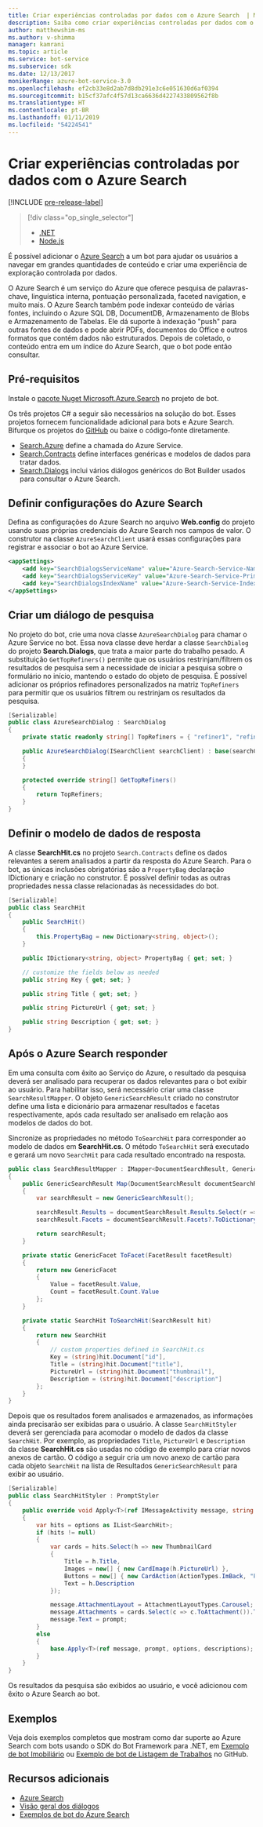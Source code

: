 ```yaml
---
title: Criar experiências controladas por dados com o Azure Search  | Microsoft Docs
description: Saiba como criar experiências controladas por dados com o Azure Search e ajudar os usuários a navegar em grandes quantidades de conteúdo em um bot com o SDK do Bot Framework para .NET e Azure Search.
author: matthewshim-ms
ms.author: v-shimma
manager: kamrani
ms.topic: article
ms.service: bot-service
ms.subservice: sdk
ms.date: 12/13/2017
monikerRange: azure-bot-service-3.0
ms.openlocfilehash: ef2cb33e8d2ab7d8db291e3c6e051630d6af0394
ms.sourcegitcommit: b15cf37afc4f57d13ca6636d4227433809562f8b
ms.translationtype: HT
ms.contentlocale: pt-BR
ms.lasthandoff: 01/11/2019
ms.locfileid: "54224541"
---
```

# <a name="create-data-driven-experiences-with-azure-search"></a>Criar experiências controladas por dados com o Azure Search 

[!INCLUDE [pre-release-label](../includes/pre-release-label-v3.md)]

> [!div class="op_single_selector"]
> - [.NET](../dotnet/bot-builder-dotnet-search-azure.md)
> - [Node.js](../nodejs/bot-builder-nodejs-search-azure.md)

É possível adicionar o [Azure Search](https://azure.microsoft.com/en-us/services/search/) a um bot para ajudar os usuários a navegar em grandes quantidades de conteúdo e criar uma experiência de exploração controlada por dados.

O Azure Search é um serviço do Azure que oferece pesquisa de palavras-chave, linguística interna, pontuação personalizada, faceted navigation, e muito mais. O Azure Search também pode indexar conteúdo de várias fontes, incluindo o Azure SQL DB, DocumentDB, Armazenamento de Blobs e Armazenamento de Tabelas. Ele dá suporte à indexação "push" para outras fontes de dados e pode abrir PDFs, documentos do Office e outros formatos que contém dados não estruturados. Depois de coletado, o conteúdo entra em um índice do Azure Search, que o bot pode então consultar.


## <a name="prerequisites"></a>Pré-requisitos

Instale o [pacote Nuget Microsoft.Azure.Search](https://www.nuget.org/packages/Microsoft.Azure.Search/4.0.0-preview) no projeto de bot. 

Os três projetos C# a seguir são necessários na solução do bot. Esses projetos fornecem funcionalidade adicional para bots e Azure Search. Bifurque os projetos do [GitHub](https://github.com/Microsoft/botBuilder-Samples/tree/master/CSharp/demo-Search) ou baixe o código-fonte diretamente.

* [Search.Azure](https://github.com/Microsoft/botBuilder-Samples/tree/master/CSharp/demo-Search/Search.Azure) define a chamada do Azure Service. 
* [Search.Contracts](https://github.com/Microsoft/botBuilder-Samples/tree/master/CSharp/demo-Search/Search.Contracts) define interfaces genéricas e modelos de dados para tratar dados.
* [Search.Dialogs](https://github.com/Microsoft/botBuilder-Samples/tree/master/CSharp/demo-Search/Search.Dialogs) inclui vários diálogos genéricos do Bot Builder usados para consultar o Azure Search.

## <a name="configure-azure-search-settings"></a>Definir configurações do Azure Search 

Defina as configurações do Azure Search no arquivo **Web.config** do projeto usando suas próprias credenciais do Azure Search nos campos de valor. O construtor na classe `AzureSearchClient` usará essas configurações para registrar e associar o bot ao Azure Service.

```xml
<appSettings>
    <add key="SearchDialogsServiceName" value="Azure-Search-Service-Name" /> <!-- replace value field with Azure Service Name --> 
    <add key="SearchDialogsServiceKey" value="Azure-Search-Service-Primary-Key" /> <!-- replace value field with Azure Service Key --> 
    <add key="SearchDialogsIndexName" value="Azure-Search-Service-Index" /> <!-- replace value field with your Azure Search Index --> 
</appSettings>
```

## <a name="create-a-search-dialog"></a>Criar um diálogo de pesquisa

No projeto do bot, crie uma nova classe `AzureSearchDialog` para chamar o Azure Service no bot. Essa nova classe deve herdar a classe `SearchDialog` do projeto **Search.Dialogs**, que trata a maior parte do trabalho pesado. A substituição `GetTopRefiners()` permite que os usuários restrinjam/filtrem os resultados de pesquisa sem a necessidade de iniciar a pesquisa sobre o formulário no início, mantendo o estado do objeto de pesquisa. É possível adicionar os próprios refinadores personalizados na matriz `TopRefiners` para permitir que os usuários filtrem ou restrinjam os resultados da pesquisa. 

```cs
[Serializable]
public class AzureSearchDialog : SearchDialog
{
    private static readonly string[] TopRefiners = { "refiner1", "refiner2", "refiner3" }; // define your own custom refiners 

    public AzureSearchDialog(ISearchClient searchClient) : base(searchClient, multipleSelection: true)
    {
    }

    protected override string[] GetTopRefiners()
    {
        return TopRefiners;
    }
}
```

## <a name="define-the-response-data-model"></a>Definir o modelo de dados de resposta

A classe **SearchHit.cs** no projeto `Search.Contracts` define os dados relevantes a serem analisados a partir da resposta do Azure Search. Para o bot, as únicas inclusões obrigatórias são a `PropertyBag` declaração IDictionary e criação no construtor. É possível definir todas as outras propriedades nessa classe relacionadas às necessidades do bot. 

```cs
[Serializable]
public class SearchHit
{
    public SearchHit()
    {
        this.PropertyBag = new Dictionary<string, object>();
    }

    public IDictionary<string, object> PropertyBag { get; set; }

    // customize the fields below as needed 
    public string Key { get; set; }

    public string Title { get; set; }

    public string PictureUrl { get; set; }

    public string Description { get; set; }
}
```

## <a name="after-azure-search-responds"></a>Após o Azure Search responder 

Em uma consulta com êxito ao Serviço do Azure, o resultado da pesquisa deverá ser analisado para recuperar os dados relevantes para o bot exibir ao usuário. Para habilitar isso, será necessário criar uma classe `SearchResultMapper`. O objeto `GenericSearchResult` criado no construtor define uma lista e dicionário para armazenar resultados e facetas respectivamente, após cada resultado ser analisado em relação aos modelos de dados do bot. 

Sincronize as propriedades no método `ToSearchHit` para corresponder ao modelo de dados em **SearchHit.cs**. O método `ToSearchHit` será executado e gerará um novo `SearchHit` para cada resultado encontrado na resposta.  

```cs
public class SearchResultMapper : IMapper<DocumentSearchResult, GenericSearchResult>
{
    public GenericSearchResult Map(DocumentSearchResult documentSearchResult)
    {
        var searchResult = new GenericSearchResult();

        searchResult.Results = documentSearchResult.Results.Select(r => ToSearchHit(r)).ToList();
        searchResult.Facets = documentSearchResult.Facets?.ToDictionary(kv => kv.Key, kv => kv.Value.Select(f => ToFacet(f)));

        return searchResult;
    }

    private static GenericFacet ToFacet(FacetResult facetResult)
    {
        return new GenericFacet
        {
            Value = facetResult.Value,
            Count = facetResult.Count.Value
        };
    }

    private static SearchHit ToSearchHit(SearchResult hit)
    {
        return new SearchHit
        {
            // custom properties defined in SearchHit.cs 
            Key = (string)hit.Document["id"],
            Title = (string)hit.Document["title"],
            PictureUrl = (string)hit.Document["thumbnail"],
            Description = (string)hit.Document["description"]
        };
    }
}
```
Depois que os resultados forem analisados e armazenados, as informações ainda precisarão ser exibidas para o usuário. A classe `SearchHitStyler` deverá ser gerenciada para acomodar o modelo de dados da classe `SearchHit`. Por exemplo, as propriedades `Title`, `PictureUrl` e `Description` da classe **SearchHit.cs** são usadas no código de exemplo para criar novos anexos de cartão. O código a seguir cria um novo anexo de cartão para cada objeto `SearchHit` na lista de Resultados `GenericSearchResult` para exibir ao usuário.   

```cs
[Serializable]
public class SearchHitStyler : PromptStyler
{
    public override void Apply<T>(ref IMessageActivity message, string prompt, IReadOnlyList<T> options, IReadOnlyList<string> descriptions = null)
    {
        var hits = options as IList<SearchHit>;
        if (hits != null)
        {
            var cards = hits.Select(h => new ThumbnailCard
            {
                Title = h.Title,
                Images = new[] { new CardImage(h.PictureUrl) },
                Buttons = new[] { new CardAction(ActionTypes.ImBack, "Pick this one", value: h.Key) },
                Text = h.Description
            });

            message.AttachmentLayout = AttachmentLayoutTypes.Carousel;
            message.Attachments = cards.Select(c => c.ToAttachment()).ToList();
            message.Text = prompt;
        }
        else
        {
            base.Apply<T>(ref message, prompt, options, descriptions);
        }
    }
}
```
Os resultados da pesquisa são exibidos ao usuário, e você adicionou com êxito o Azure Search ao bot.

## <a name="samples"></a>Exemplos

Veja dois exemplos completos que mostram como dar suporte ao Azure Search com bots usando o SDK do Bot Framework para .NET, em [Exemplo de bot Imobiliário](https://github.com/Microsoft/BotBuilder-Samples/tree/master/CSharp/demo-Search/RealEstateBot) ou [Exemplo de bot de Listagem de Trabalhos](https://github.com/Microsoft/BotBuilder-Samples/tree/master/CSharp/demo-Search/JobListingBot) no GitHub. 

## <a name="additional-resources"></a>Recursos adicionais
* [Azure Search][search]
* [Visão geral dos diálogos](bot-builder-dotnet-dialogs.md)
* [Exemplos de bot do Azure Search](https://github.com/Microsoft/botBuilder-Samples/tree/master/CSharp/demo-Search)

[search]: /azure/search/search-what-is-azure-search
